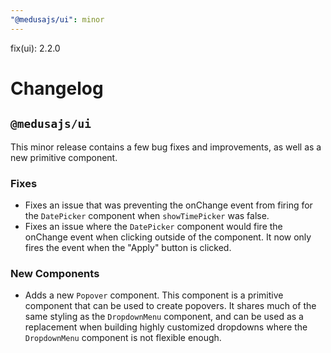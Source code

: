 ```yaml
---
"@medusajs/ui": minor
---
```


fix(ui): 2.2.0

# Changelog

## `@medusajs/ui`

This minor release contains a few bug fixes and improvements, as well as a new primitive component.

### Fixes

- Fixes an issue that was preventing the onChange event from firing for the `DatePicker` component when `showTimePicker` was false.
- Fixes an issue where the `DatePicker` component would fire the onChange event when clicking outside of the component. It now only fires the event when the "Apply" button is clicked.

### New Components

- Adds a new `Popover` component. This component is a primitive component that can be used to create popovers. It shares much of the same styling as the `DropdownMenu` component, and can be used as a replacement when building highly customized dropdowns where the `DropdownMenu` component is not flexible enough.
